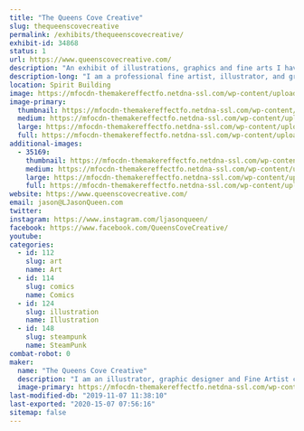 ```yaml
---
title: "The Queens Cove Creative"
slug: thequeenscovecreative
permalink: /exhibits/thequeenscovecreative/
exhibit-id: 34868
status: 1
url: https://www.queenscovecreative.com/
description: "An exhibit of illustrations, graphics and fine arts I have created. As well as collector cards I create some of which are licensed by Lucasfilm, Nickelodeon, Netflix, and Topps. I will also do live painting/drawing to show my technique and process. "
description-long: "I am a professional fine artist, illustrator, and graphic designer. I have a BFA in Graphic Arts from Marshall University as well as a Masters of Arts in painting and illustration. I work as an independent artist and currently am licensed by Topps where I have had the pleasure of working on multiple cards sets including Star Wars, Stranger Things and Teenage Mutant Ninja Turtles. My work is a mix of traditional subject matter with modern technology. I sell a mix of traditional watercolors, oils, and marker as well as computer-created prints. Most recently I have had work selected by Netflix to be featured in the upcoming Art of Stranger Things artbook that will be released October 15th."
location: Spirit Building
image: https://mfocdn-themakereffectfo.netdna-ssl.com/wp-content/uploads/2019/11/MakersFaireprofl-1.jpg
image-primary:
  thumbnail: https://mfocdn-themakereffectfo.netdna-ssl.com/wp-content/uploads/2019/11/MakersFaireprofl-1-150x150.jpg
  medium: https://mfocdn-themakereffectfo.netdna-ssl.com/wp-content/uploads/2019/11/MakersFaireprofl-1-237x300.jpg
  large: https://mfocdn-themakereffectfo.netdna-ssl.com/wp-content/uploads/2019/11/MakersFaireprofl-1.jpg
  full: https://mfocdn-themakereffectfo.netdna-ssl.com/wp-content/uploads/2019/11/MakersFaireprofl-1.jpg
additional-images:
  - 35169:
    thumbnail: https://mfocdn-themakereffectfo.netdna-ssl.com/wp-content/uploads/2019/07/64897910_10157551402061052_3075220305040375808_o-150x150.jpg
    medium: https://mfocdn-themakereffectfo.netdna-ssl.com/wp-content/uploads/2019/07/64897910_10157551402061052_3075220305040375808_o-300x146.jpg
    large: https://mfocdn-themakereffectfo.netdna-ssl.com/wp-content/uploads/2019/07/64897910_10157551402061052_3075220305040375808_o-1024x498.jpg
    full: https://mfocdn-themakereffectfo.netdna-ssl.com/wp-content/uploads/2019/07/64897910_10157551402061052_3075220305040375808_o.jpg
website: https://www.queenscovecreative.com/
email: jason@LJasonQueen.com
twitter: 
instagram: https://www.instagram.com/ljasonqueen/
facebook: https://www.facebook.com/QueensCoveCreative/
youtube: 
categories:
  - id: 112
    slug: art
    name: Art
  - id: 114
    slug: comics
    name: Comics
  - id: 124
    slug: illustration
    name: Illustration
  - id: 148
    slug: steampunk
    name: SteamPunk
combat-robot: 0
maker:
  name: "The Queens Cove Creative"
  description: "I am an illustrator, graphic designer and Fine Artist currently working as a independent artist and recently have had artwork licensed by Lucasfilm, Netflix and Nickelodeon for Topps collector card sets. I'll also be featured in the upcoming official Netflix  \"Stranger Things\" artbook published by penguin publishing and the Printed in Blood company."
  image-primary: https://mfocdn-themakereffectfo.netdna-ssl.com/wp-content/uploads/2019/07/FinalQueensCovelogo-300x232.jpg
last-modified-db: "2019-11-07 11:38:10"
last-exported: "2020-15-07 07:56:16"
sitemap: false
---
```

